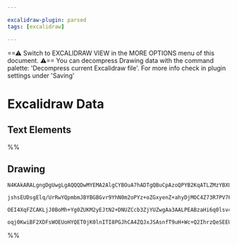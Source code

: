 ```yaml
---

excalidraw-plugin: parsed
tags: [excalidraw]

---
```

==⚠  Switch to EXCALIDRAW VIEW in the MORE OPTIONS menu of this document. ⚠== You can decompress Drawing data with the command palette: 'Decompress current Excalidraw file'. For more info check in plugin settings under 'Saving'


# Excalidraw Data
## Text Elements
%%
## Drawing
```compressed-json
N4KAkARALgngDgUwgLgAQQQDwMYEMA2AlgCYBOuA7hADTgQBuCpAzoQPYB2KqATLZMzYBXUtiRoIACyhQ4zZAHoFAc0JRJQgEYA6bGwC2CgF7N6hbEcK4OCtptbErHALRY8RMpWdx8Q1TdIEfARcZgRmBShcZQUebQA2bQB2GjoghH0EDihmbgBtAF1+CFw4OABlKKhxVFAwSHUMmogiZWlU+oZCBAoAIVxsAGtlUmEOYgBhNnw2Um4IAGIAMxXV

jshsEUDsgElq/UrRwYQpmbmJBYBGBGvr9YhN0m2oPYz+oZGxyenZ+ahyDjMOC4Z73R7PV76ABihHw+EqMGC80EHjBWyyL32hzYxwA6iR1Nw+OANujdlj/jiEAikRIUSQ0U8MZCAErCNoccK5NCXfikpnkjIAeWB2DUMG4lwADFK+Q8yZiMlDOFAobh9LCJWgAKxy8HM/bK7LlQhGGo8WUk+UCxX6AAqWCgAEFWlwJMEllBGRCKSDnU82BRJCFiNw

OEI4XqFZCAKLjJ0BoMh+Yg0ZUKM2yEJtN2+DNUZCcb3ZjYUZwgAa3AALPEABzaHi6q0lsv4ACaRIAnEltJckpda0km50jGwDNw6p16AQhDVLiSAL4Zn0ZNmF4ic5jc9AFotykYkE1msMR/D70iH6pwbjDyAH4gAWTYxAQcdwmmCobQSwIYXPJFOX40EnSBemmL8d2UTRcAACh4PtqF4BCkKSRCpW0bUAEp1kgFkEGUCMQXmUgoNgngAGZZV4SjEI

oqj0KwiBF2XDFsWOEUoHYQET0jK0lnITI8PGJhCA4ZQJxJSAsnfT9uH+Wc+Q2IhrzQeSEEUiAOHVGo1I04QoCITk5NIWdmKtOwACsEGwHJyi0uAnxfN8PwQCCf3wP8rQGTjGDtMd8Ak+oGjzZF0hsricPlZgoAMXNEB4s9JJaNghlc7h3M8oKWlCZ1wt8/yEsXcAlzoJZYXCCcFxABcgA===
```
%%